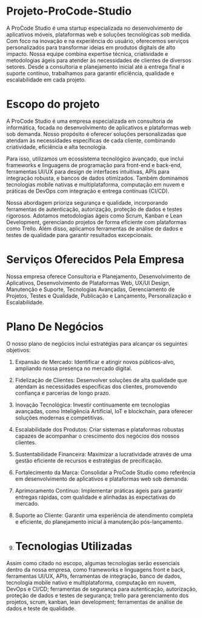 # Projeto-ProCode-Studio
A ProCode Studio é uma startup especializada no desenvolvimento de aplicativos móveis, plataformas web e soluções tecnológicas sob medida. Com foco na inovação e na experiência do usuário, oferecemos serviços personalizados para transformar ideias em produtos digitais de alto impacto.
Nossa equipe combina expertise técnica, criatividade e metodologias ágeis para atender às necessidades de clientes de diversos setores. Desde a consultoria e planejamento inicial até a entrega final e suporte contínuo, trabalhamos para garantir eficiência, qualidade e escalabilidade em cada projeto.

# Escopo do projeto
A ProCode Studio é uma empresa especializada em consultoria de informática, focada no desenvolvimento de aplicativos e plataformas web sob demanda. Nosso propósito é oferecer soluções personalizadas que atendam às necessidades específicas de cada cliente, combinando criatividade, eficiência e alta tecnologia.

Para isso, utilizamos um ecossistema tecnológico avançado, que inclui frameworks e linguagens de programação para front-end e back-end, ferramentas UI/UX para design de interfaces intuitivas, APIs para integração robusta, e bancos de dados otimizados. Também dominamos tecnologias mobile nativas e multiplataforma, computação em nuvem e práticas de DevOps com integração e entrega contínuas (CI/CD).

Nossa abordagem prioriza segurança e qualidade, incorporando ferramentas de autenticação, autorização, proteção de dados e testes rigorosos. Adotamos metodologias ágeis como Scrum, Kanban e Lean Development, gerenciando projetos de forma eficiente com plataformas como Trello. Além disso, aplicamos ferramentas de análise de dados e testes de qualidade para garantir resultados excepcionais.

# Serviços Oferecidos Pela Empresa
Nossa empresa oferece Consultoria e Planejamento, Desenvolvimento de Aplicativos, Desenvolvimento de Plataformas Web, UX/UI Design, Manutenção e Suporte, Tecnologias Avançadas, Gerenciamento de Projetos, Testes e Qualidade, Publicação e Lançamento, Personalização e Escalabilidade.

# Plano De Negócios 
O nosso plano de negócios inclui estratégias para alcançar os seguintes objetivos:
1.	Expansão de Mercado: Identificar e atingir novos públicos-alvo, ampliando nossa presença no mercado digital.
2.	Fidelização de Clientes: Desenvolver soluções de alta qualidade que atendam às necessidades específicas dos clientes, promovendo confiança e parcerias de longo prazo.
3.	Inovação Tecnológica: Investir continuamente em tecnologias avançadas, como Inteligência Artificial, IoT e blockchain, para oferecer soluções modernas e competitivas.
4.	Escalabilidade dos Produtos: Criar sistemas e plataformas robustas capazes de acompanhar o crescimento dos negócios dos nossos clientes.
5.	Sustentabilidade Financeira: Maximizar a lucratividade através de uma gestão eficiente de recursos e estratégias de precificação.
6.	Fortalecimento da Marca: Consolidar a ProCode Studio como referência em desenvolvimento de aplicativos e plataformas web sob demanda.
7.	Aprimoramento Contínuo: Implementar práticas ágeis para garantir entregas rápidas, com qualidade e alinhadas às expectativas do mercado.
8.	Suporte ao Cliente: Garantir uma experiência de atendimento completa e eficiente, do planejamento inicial à manutenção pós-lançamento.

9.	# Tecnologias Utilizadas
Assim como citado no escopo, algumas tecnologias serão essenciais dentro da nossa empresa, como frameworks e linguagens front e back, ferramentas UI/UX, APls, ferramentas de integração, banco de dados, tecnologia mobile nativo e multiplataforma, computação em nuvem, DevOps e CI/CD; ferramentas de segurança para autenticação, autorização, proteção de dados e testes de segurança; trello para gerenciamento dos projetos, scrum, kanban, lean development; ferramentas de análise de dados e teste de qualidade.
